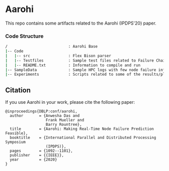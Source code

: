 # Aarohi

This repo contains some artifacts related to the Aarohi (IPDPS'20) paper. 

### Code Structure
```bash
/                           : Aarohi Base
|-- Code
|   |-- src                 : Flex Bison parser
|   |-- Testfiles           : Sample test files related to Failure Chains
|   |-- README.txt          : Information to compile and run
|-- SampleData              : Sample HPC logs with few node failure information 
|-- Experiments             : Scripts related to some of the results/plots
```

## Citation

If you use Aarohi in your work, please cite the following paper:

```
@inproceedings{DBLP:conf/aarohi,
  author       = {Anwesha Das and
                  Frank Mueller and
                  Barry Rountree},
  title        = {Aarohi: Making Real-Time Node Failure Prediction Feasible},
  booktitle    = {International Parallel and Distributed Processing Symposium
                  (IPDPS)},
  pages        = {1092--1101},
  publisher    = {{IEEE}},
  year         = {2020}
}
```
